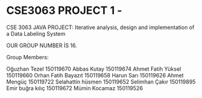 # CSE3063 PROJECT 1 - 
CSE 3063 JAVA PROJECT: Iterative analysis, design and implementation of a Data Labeling System

OUR GROUP NUMBER İS 16.

Group Members:

Oğuzhan Tezel 150119670
Abbas Kutay 150119674
Ahmet Fatih Yüksel 150119660
Orhan Fatih Bayazıt 150119658
Harun Sarı 150119626
Ahmet Mengüç 150119722
Selahattin hüsmen 150119652
Selimhan Çakır 150119895
Emir buğra kılıç 150119672
Mümin Kocamaz 150119526
